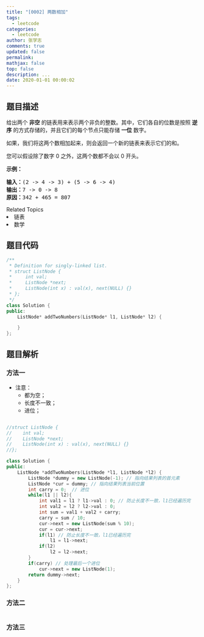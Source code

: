 ```yaml
---
title: "[0002] 两数相加"
tags:
  - leetcode
categories:
  - leetcode
author: 张学志
comments: true
updated: false
permalink:
mathjax: false
top: false
description: ...
date: 2020-01-01 00:00:02
---
```


## 题目描述

<p>给出两个&nbsp;<strong>非空</strong> 的链表用来表示两个非负的整数。其中，它们各自的位数是按照&nbsp;<strong>逆序</strong>&nbsp;的方式存储的，并且它们的每个节点只能存储&nbsp;<strong>一位</strong>&nbsp;数字。</p>

<p>如果，我们将这两个数相加起来，则会返回一个新的链表来表示它们的和。</p>

<p>您可以假设除了数字 0 之外，这两个数都不会以 0&nbsp;开头。</p>

<p><strong>示例：</strong></p>

<pre><strong>输入：</strong>(2 -&gt; 4 -&gt; 3) + (5 -&gt; 6 -&gt; 4)
<strong>输出：</strong>7 -&gt; 0 -&gt; 8
<strong>原因：</strong>342 + 465 = 807
</pre>
<div><div>Related Topics</div><div><li>链表</li><li>数学</li></div></div>

## 题目代码

```cpp
/**
 * Definition for singly-linked list.
 * struct ListNode {
 *     int val;
 *     ListNode *next;
 *     ListNode(int x) : val(x), next(NULL) {}
 * };
 */
class Solution {
public:
    ListNode* addTwoNumbers(ListNode* l1, ListNode* l2) {

    }
};
```

## 题目解析

### 方法一

* 注意：
	* 都为空；
	* 长度不一致；
	* 进位；

```cpp

//struct ListNode {
//    int val;
//    ListNode *next;
//    ListNode(int x) : val(x), next(NULL) {}
//};

class Solution {
public:
    ListNode *addTwoNumbers(ListNode *l1, ListNode *l2) {
        ListNode *dummy = new ListNode(-1); // 指向结果列表的首元素
        ListNode *cur = dummy; // 指向结果列表当前位置
        int carry = 0;  // 进位
        while(l1 || l2){
            int val1 = l1 ? l1->val : 0; // 防止长度不一致，l1已经遍历完
            int val2 = l2 ? l2->val : 0;
            int sum = val1 + val2 + carry;
            carry = sum / 10;
            cur->next = new ListNode(sum % 10);
            cur = cur->next;
            if(l1) // 防止长度不一致，l1已经遍历完
                l1 = l1->next;
            if(l2)
                l2 = l2->next;
        }
        if(carry) // 处理最后一个进位
            cur->next = new ListNode(1);
        return dummy->next;
    }
};
```

### 方法二

```cpp

```

### 方法三

```cpp

```

